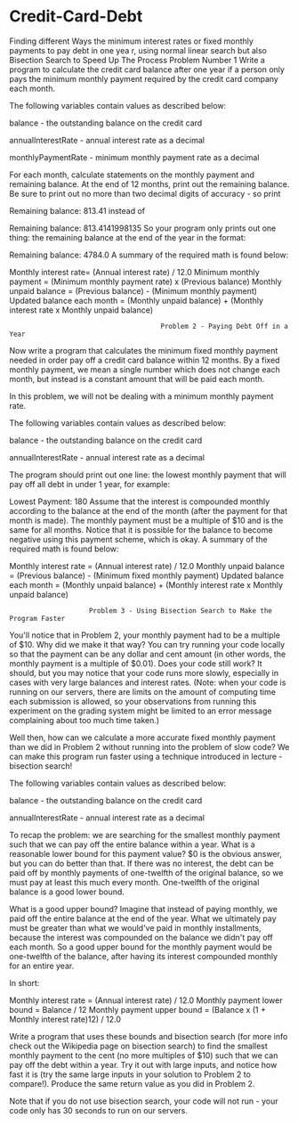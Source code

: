 # Credit-Card-Debt
Finding different Ways the minimum interest rates or fixed monthly payments to pay debt in one yea r, using normal linear search but also Bisection Search to Speed Up The Process
                                              Problem Number 1
Write a program to calculate the credit card balance after one year if a person only pays the minimum monthly payment required by the credit card company each month.

The following variables contain values as described below:

balance - the outstanding balance on the credit card

annualInterestRate - annual interest rate as a decimal

monthlyPaymentRate - minimum monthly payment rate as a decimal

For each month, calculate statements on the monthly payment and remaining balance. At the end of 12 months, print out the remaining balance. Be sure to print out no more than two decimal digits of accuracy - so print

Remaining balance: 813.41
instead of

Remaining balance: 813.4141998135 
So your program only prints out one thing: the remaining balance at the end of the year in the format:

Remaining balance: 4784.0
A summary of the required math is found below:

Monthly interest rate= (Annual interest rate) / 12.0
Minimum monthly payment = (Minimum monthly payment rate) x (Previous balance)
Monthly unpaid balance = (Previous balance) - (Minimum monthly payment)
Updated balance each month = (Monthly unpaid balance) + (Monthly interest rate x Monthly unpaid balance)

                                          Problem 2 - Paying Debt Off in a Year

Now write a program that calculates the minimum fixed monthly payment needed in order pay off a credit card balance within 12 months. By a fixed monthly payment, we mean a single number which does not change each month, but instead is a constant amount that will be paid each month.

In this problem, we will not be dealing with a minimum monthly payment rate.

The following variables contain values as described below:

balance - the outstanding balance on the credit card

annualInterestRate - annual interest rate as a decimal

The program should print out one line: the lowest monthly payment that will pay off all debt in under 1 year, for example:

Lowest Payment: 180 
Assume that the interest is compounded monthly according to the balance at the end of the month (after the payment for that month is made). The monthly payment must be a multiple of $10 and is the same for all months. Notice that it is possible for the balance to become negative using this payment scheme, which is okay. A summary of the required math is found below:

Monthly interest rate = (Annual interest rate) / 12.0
Monthly unpaid balance = (Previous balance) - (Minimum fixed monthly payment)
Updated balance each month = (Monthly unpaid balance) + (Monthly interest rate x Monthly unpaid balance)


                        Problem 3 - Using Bisection Search to Make the Program Faster

You'll notice that in Problem 2, your monthly payment had to be a multiple of $10. Why did we make it that way? You can try running your code locally so that the payment can be any dollar and cent amount (in other words, the monthly payment is a multiple of $0.01). Does your code still work? It should, but you may notice that your code runs more slowly, especially in cases with very large balances and interest rates. (Note: when your code is running on our servers, there are limits on the amount of computing time each submission is allowed, so your observations from running this experiment on the grading system might be limited to an error message complaining about too much time taken.)

Well then, how can we calculate a more accurate fixed monthly payment than we did in Problem 2 without running into the problem of slow code? We can make this program run faster using a technique introduced in lecture - bisection search!

The following variables contain values as described below:

balance - the outstanding balance on the credit card

annualInterestRate - annual interest rate as a decimal

To recap the problem: we are searching for the smallest monthly payment such that we can pay off the entire balance within a year. What is a reasonable lower bound for this payment value? $0 is the obvious answer, but you can do better than that. If there was no interest, the debt can be paid off by monthly payments of one-twelfth of the original balance, so we must pay at least this much every month. One-twelfth of the original balance is a good lower bound.

What is a good upper bound? Imagine that instead of paying monthly, we paid off the entire balance at the end of the year. What we ultimately pay must be greater than what we would've paid in monthly installments, because the interest was compounded on the balance we didn't pay off each month. So a good upper bound for the monthly payment would be one-twelfth of the balance, after having its interest compounded monthly for an entire year.

In short:

Monthly interest rate = (Annual interest rate) / 12.0
Monthly payment lower bound = Balance / 12
Monthly payment upper bound = (Balance x (1 + Monthly interest rate)12) / 12.0

Write a program that uses these bounds and bisection search (for more info check out the Wikipedia page on bisection search) to find the smallest monthly payment to the cent (no more multiples of $10) such that we can pay off the debt within a year. Try it out with large inputs, and notice how fast it is (try the same large inputs in your solution to Problem 2 to compare!). Produce the same return value as you did in Problem 2.

Note that if you do not use bisection search, your code will not run - your code only has 30 seconds to run on our servers.



